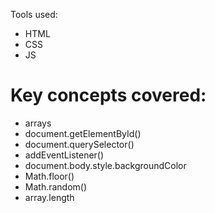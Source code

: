 Tools used:
* HTML
* CSS
* JS

# Key concepts covered:

* arrays
* document.getElementById()
* document.querySelector()
* addEventListener()
* document.body.style.backgroundColor
* Math.floor()
* Math.random()
* array.length
